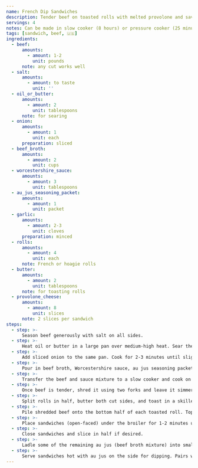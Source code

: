 ```yaml
---
name: French Dip Sandwiches
description: Tender beef on toasted rolls with melted provolone and savory au jus for dipping.
servings: 4
notes: Can be made in slow cooker (8 hours) or pressure cooker (25 minutes)
tags: [sandwich, beef, 🇺🇸]
ingredients:
  - beef:
      amounts:
        - amount: 1-2
          unit: pounds
      note: any cut works well
  - salt:
      amounts:
        - amount: to taste
          unit: ''
  - oil_or_butter:
      amounts:
        - amount: 2
          unit: tablespoons
      note: for searing
  - onion:
      amounts:
        - amount: 1
          unit: each
      preparation: sliced
  - beef_broth:
      amounts:
        - amount: 2
          unit: cups
  - worcestershire_sauce:
      amounts:
        - amount: 3
          unit: tablespoons
  - au_jus_seasoning_packet:
      amounts:
        - amount: 1
          unit: packet
  - garlic:
      amounts:
        - amount: 2-3
          unit: cloves
      preparation: minced
  - rolls:
      amounts:
        - amount: 4
          unit: each
      note: French or hoagie rolls
  - butter:
      amounts:
        - amount: 2
          unit: tablespoons
      note: for toasting rolls
  - provolone_cheese:
      amounts:
        - amount: 8
          unit: slices
      note: 2 slices per sandwich
steps:
  - step: >-
      Season beef generously with salt on all sides.
  - step: >-
      Heat oil or butter in a large pan over medium-high heat. Sear the beef on all sides for 1-2 minutes per side until browned. Remove from pan and set aside.
  - step: >-
      Add sliced onion to the same pan. Cook for 2-3 minutes until slightly softened.
  - step: >-
      Pour in beef broth, Worcestershire sauce, au jus seasoning packet, and minced garlic. Stir to combine and bring to a simmer, scraping up any browned bits from the bottom of the pan.
  - step: >-
      Transfer the beef and sauce mixture to a slow cooker and cook on low for 8 hours, or to a pressure cooker (Instant Pot) and cook on high pressure for 25 minutes with natural release.
  - step: >-
      Once beef is tender, shred it using two forks and leave it simmering in the sauce.
  - step: >-
      Split rolls in half, butter both cut sides, and toast in a skillet or under the broiler until golden brown.
  - step: >-
      Pile shredded beef onto the bottom half of each toasted roll. Top with provolone cheese slices.
  - step: >-
      Place sandwiches (open-faced) under the broiler for 1-2 minutes until cheese is melted and bubbly.
  - step: >-
      Close sandwiches and slice in half if desired.
  - step: >-
      Ladle some of the remaining au jus (beef broth mixture) into small bowls for dipping.
  - step: >-
      Serve sandwiches hot with au jus on the side for dipping. Pairs well with French fries or mac and cheese.
---
```

